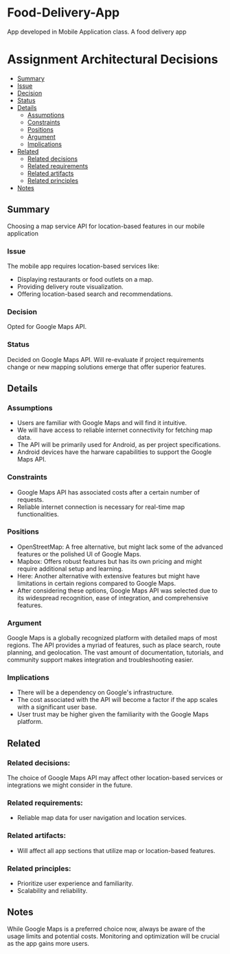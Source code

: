 # Food-Delivery-App
App developed in Mobile Application class. A food delivery app


# Assignment Architectural Decisions 

 - [Summary](#summary)
  - [Issue](#issue)
  - [Decision](#decision)
  - [Status](#status)
- [Details](#details)
  - [Assumptions](#assumptions)
  - [Constraints](#constraints)
  - [Positions](#positions)
  - [Argument](#argument)
  - [Implications](#implications)
- [Related](#related)
  - [Related decisions](#related-decisions)
  - [Related requirements](#related-requirements)
  - [Related artifacts](#related-artifacts)
  - [Related principles](#related-principles)
- [Notes](#notes)

## Summary

Choosing a map service API for location-based features in our mobile application

### Issue 
The mobile app requires location-based services like:

- Displaying restaurants or food outlets on a map.
- Providing delivery route visualization.
- Offering location-based search and recommendations.

### Decision 
Opted for Google Maps API.


### Status

Decided on Google Maps API. Will re-evaluate if project requirements change or new mapping solutions emerge that offer superior features.

## Details

### Assumptions

- Users are familiar with Google Maps and will find it intuitive.
- We will have access to reliable internet connectivity for fetching map data.
- The API will be primarily used for Android, as per project specifications.
- Android devices have the harware capabilities to support the Google Maps API.

### Constraints

- Google Maps API has associated costs after a certain number of requests.
- Reliable internet connection is necessary for real-time map functionalities.

### Positions

- OpenStreetMap: A free alternative, but might lack some of the advanced features or the polished UI of Google Maps.
- Mapbox: Offers robust features but has its own pricing and might require additional setup and learning.
- Here: Another alternative with extensive features but might have limitations in certain regions compared to Google Maps.
- After considering these options, Google Maps API was selected due to its widespread recognition, ease of integration, and comprehensive features.


### Argument

Google Maps is a globally recognized platform with detailed maps of most regions. The API provides a myriad of features, such as place search, route planning, and geolocation. The vast amount of documentation, tutorials, and community support makes integration and troubleshooting easier.

### Implications

- There will be a dependency on Google's infrastructure.
- The cost associated with the API will become a factor if the app scales with a significant user base.
- User trust may be higher given the familiarity with the Google Maps platform.

## Related

### Related decisions:

The choice of Google Maps API may affect other location-based services or integrations we might consider in the future.

### Related requirements:
- Reliable map data for user navigation and location services.
### Related artifacts:
- Will affect all app sections that utilize map or location-based features.
### Related principles:
- Prioritize user experience and familiarity.
- Scalability and reliability.

## Notes
While Google Maps is a preferred choice now, always be aware of the usage limits and potential costs. Monitoring and optimization will be crucial as the app gains more users.
